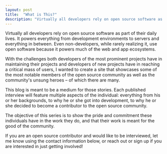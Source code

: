 ```yaml
---
layout: post
title:  "What is This?"
description: "Virtually all developers rely on open source software as part of their daily lives."
---
```


Virtually all developers rely on open source software as part of their daily
lives. It powers everything from development environments to servers and
everything in between. Even non-developers, while rarely realizing it, use open
software because it powers much of the web and app ecosystems.

With the challenges both developers of the most prominent projects have in
maintaining their projects and developers of new projects have in reaching a
critical mass of users, I wanted to create a site that showcases some of the
most notable members of the open source community as well as the community's
unsung heroes – of which there are many.

This blog is meant to be a medium for those stories. Each published interview
will feature multiple aspects of the individual: everything from his or her
backgrounds, to why he or she got into development, to why he or she decided to
become a contributor to the open source community.

The objective of this series is to show the pride and commitment these
individuals have in the work they do, and that their work is meant for the good
of the community.

If you are an open source contributor and would like to be interviewed, let me
know using the contact information below, or reach out or sign up if you are
interested in just getting involved!
